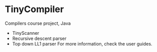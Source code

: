 # TinyCompiler
Compilers course project, Java

- TinyScanner
- Recursive descent parser
- Top down LL1 parser
For more information, check the user guides.
